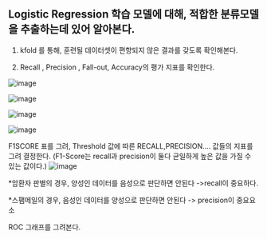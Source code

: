 ## Logistic Regression 학습 모델에 대해, 적합한 분류모델을 추출하는데 있어 알아본다.

1. kfold 를 통해, 훈련될 데이터셋이 편향되지 않은 결과를 갖도록 확인해본다.

2. Recall , Precision , Fall-out, Accuracy의 평가 지표를 확인한다.


![image](https://user-images.githubusercontent.com/70446214/97321536-5557e100-18b2-11eb-89b4-8e92cfe350a1.png)

![image](https://user-images.githubusercontent.com/70446214/97321559-5be65880-18b2-11eb-96d0-e46a90e493d5.png)

![image](https://user-images.githubusercontent.com/70446214/97321591-630d6680-18b2-11eb-894f-da663d8dc27a.png)

![image](https://user-images.githubusercontent.com/70446214/97321607-69034780-18b2-11eb-9e6b-3212ac61411a.png)



F1SCORE 표를 그려, Threshold 값에 따른 RECALL,PRECISION.... 값들의 지표를 그려 결정한다.
(F1-Score는 recall과 precision이 둘다 균일하게 높은 값을 가질 수 있는 값이다.)
![image](https://user-images.githubusercontent.com/70446214/97321648-74567300-18b2-11eb-8c38-49b5f12f1b14.png)


*암환자 판별의 경우, 양성인 데이터를 음성으로 판단하면 안된다 ->recall이 중요하다.


*스팸메일의 경우, 음성인 데이터를 양성으로 판단하면 안된다 -> precision이 중요요소


ROC 그래프를 그려본다.
